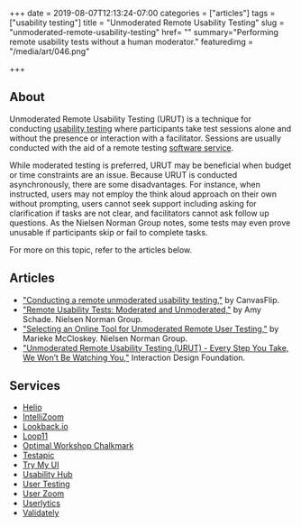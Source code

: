 +++
date = 2019-08-07T12:13:24-07:00
categories = ["articles"]
tags = ["usability testing"]
title = "Unmoderated Remote Usability Testing"
slug = "unmoderated-remote-usability-testing"
href= ""
summary="Performing remote usability tests without a human moderator."
featuredimg = "/media/art/046.png"

+++

## About
Unmoderated Remote Usability Testing (URUT) is a technique for conducting [usability testing](/articles/usability-testing/) where participants take test sessions alone and without the presence or interaction with a facilitator. Sessions are usually conducted with the aid of a remote testing [software service](#services).

While moderated testing is preferred, URUT may be beneficial when budget or time constraints are an issue. Because URUT is conducted asynchronously, there are some disadvantages. For instance, when instructed, users may not employ the think aloud approach on their own without prompting, users cannot seek support including asking for clarification if tasks are not clear, and facilitators cannot ask follow up questions. As the Nielsen Norman Group notes, some tests may even prove unusable if participants skip or fail to complete tasks.

For more on this topic, refer to the articles below.

## Articles
* ["Conducting a remote unmoderated usability testing,"](https://medium.com/@CanvasFlip/conducting-a-remote-unmoderated-usability-testing-279411a6c028) by CanvasFlip.
* ["Remote Usability Tests: Moderated and Unmoderated,"](https://www.nngroup.com/articles/remote-usability-tests/) by Amy Schade. Nielsen Norman Group.
* ["Selecting an Online Tool for Unmoderated Remote User Testing,"](https://www.nngroup.com/articles/unmoderated-user-testing-tools/) by Marieke McCloskey. Nielsen Norman Group.
* ["Unmoderated Remote Usability Testing (URUT) - Every Step You Take, We Won’t Be Watching You,"](https://www.interaction-design.org/literature/article/unmoderated-remote-usability-testing-urut-every-step-you-take-we-won-t-be-watching-you) Interaction Design Foundation.

## Services
* [Helio](https://helio.app/) 
* [IntelliZoom](https://www.intellizoom.com/)
* [Lookback.io](https://lookback.io/)
* [Loop11](https://www.loop11.com/)
* [Optimal Workshop Chalkmark](https://www.optimalworkshop.com/chalkmark)
* [Testapic](https://www.testapic.com/en/)
* [Try My UI](https://www.trymyui.com/)
* [Usability Hub](https://usabilityhub.com/)
* [User Testing](https://www.usertesting.com/)
* [User Zoom](https://www.userzoom.com/)
* [Userlytics](https://www.userlytics.com/)
* [Validately](https://validately.com/)
